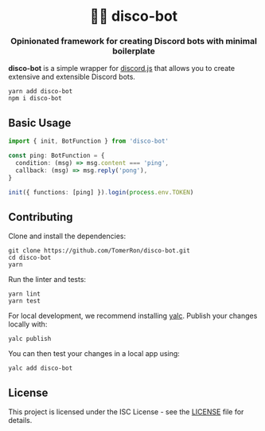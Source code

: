 <h1 align="center" style="border-bottom: none;">💃🤖 disco-bot</h1>
<h3 align="center">Opinionated framework for creating Discord bots with minimal boilerplate</h3>

**disco-bot** is a simple wrapper for [discord.js](https://github.com/discordjs/discord.js) that allows you to create extensive and extensible Discord bots.

```
yarn add disco-bot
npm i disco-bot
```

## Basic Usage

```ts
import { init, BotFunction } from 'disco-bot'

const ping: BotFunction = {
  condition: (msg) => msg.content === 'ping',
  callback: (msg) => msg.reply('pong'),
}

init({ functions: [ping] }).login(process.env.TOKEN)
```

## Contributing

Clone and install the dependencies:

```
git clone https://github.com/TomerRon/disco-bot.git
cd disco-bot
yarn
```

Run the linter and tests:

```
yarn lint
yarn test
```

For local development, we recommend installing [yalc](https://github.com/wclr/yalc). Publish your changes locally with:

```
yalc publish
```

You can then test your changes in a local app using:

```
yalc add disco-bot
```

## License

This project is licensed under the ISC License - see the [LICENSE](LICENSE) file for details.
